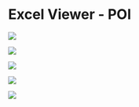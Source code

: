 
# Excel Viewer - POI




![](https://raw.githubusercontent.com/st0rm1O1/Excel-SwingGUI/main/ScreenShot/icon.png)

![](https://raw.githubusercontent.com/st0rm1O1/Excel-SwingGUI/main/ScreenShot/preview-1.jpeg)

![](https://raw.githubusercontent.com/st0rm1O1/Excel-SwingGUI/main/ScreenShot/preview-2.jpeg)

![](https://raw.githubusercontent.com/st0rm1O1/Excel-SwingGUI/main/ScreenShot/preview-3.jpeg)

![](https://raw.githubusercontent.com/st0rm1O1/Excel-SwingGUI/main/ScreenShot/preview-4.jpeg)

